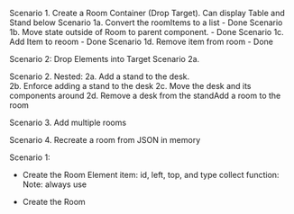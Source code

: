Scenario 1. Create a Room Container (Drop Target).  Can display Table and Stand below
Scenario 1a.  Convert the roomItems to a list - Done
Scenario 1b.  Move state outside of Room to parent component. - Done
Scenario 1c. Add Item to reoom - Done
Scenario 1d. Remove item from room - Done

Scenario 2: Drop Elements into Target
Scenario 2a.  

Scenario 2. 
Nested:
2a. Add a stand to the desk.  
2b. Enforce adding a stand to the desk
2c. Move the desk and its components around
2d. Remove a desk from the standAdd a room to the room

Scenario 3. Add multiple rooms

Scenario 4. Recreate a room from JSON in memory


Scenario 1:
- Create the Room Element
item: id, left, top, and type
collect function: 
Note: always use 


- Create the Room
